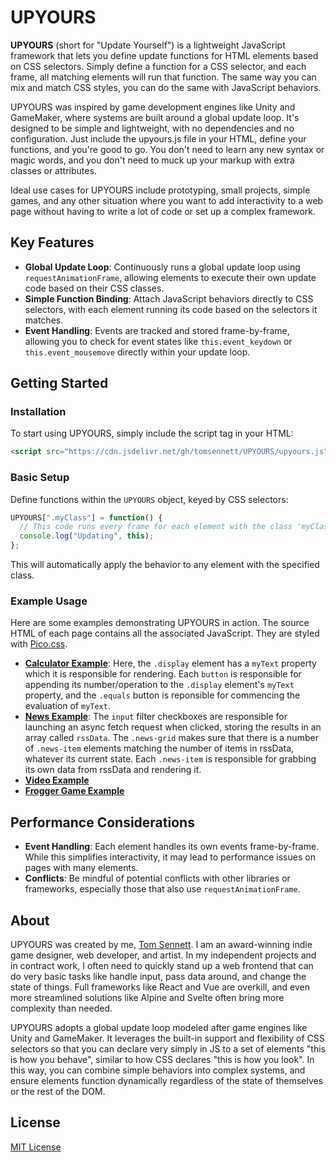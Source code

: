 # UPYOURS

**UPYOURS** (short for "Update Yourself") is a lightweight JavaScript framework that lets you define update functions for HTML elements based on CSS selectors. Simply define a function for a CSS selector, and each frame, all matching elements will run that function. The same way you can mix and match CSS styles, you can do the same with JavaScript behaviors.

UPYOURS was inspired by game development engines like Unity and GameMaker, where systems are built around a global update loop. It's designed to be simple and lightweight, with no dependencies and no configuration. Just include the upyours.js file in your HTML, define your functions, and you're good to go. You don't need to learn any new syntax or magic words, and you don't need to muck up your markup with extra classes or attributes.

Ideal use cases for UPYOURS include prototyping, small projects, simple games, and any other situation where you want to add interactivity to a web page without having to write a lot of code or set up a complex framework.

## Key Features

- **Global Update Loop**: Continuously runs a global update loop using `requestAnimationFrame`, allowing elements to execute their own update code based on their CSS classes.
- **Simple Function Binding**: Attach JavaScript behaviors directly to CSS selectors, with each element running its code based on the selectors it matches.
- **Event Handling**: Events are tracked and stored frame-by-frame, allowing you to check for event states like `this.event_keydown` or `this.event_mousemove` directly within your update loop.

## Getting Started

### Installation

To start using UPYOURS, simply include the script tag in your HTML:

```html
<script src="https://cdn.jsdelivr.net/gh/tomsennett/UPYOURS/upyours.js"></script>
```
### Basic Setup

Define functions within the `UPYOURS` object, keyed by CSS selectors:

```javascript
UPYOURS[".myClass"] = function() {
  // This code runs every frame for each element with the class 'myClass'
  console.log("Updating", this);
};
```

This will automatically apply the behavior to any element with the specified class.

### Example Usage

Here are some examples demonstrating UPYOURS in action. The source HTML of each page contains all the associated JavaScript. They are styled with [Pico.css](https://picocss.com/).

- **[Calculator Example](https://tomsennett.github.io/UPYOURS/examples/calculator.html)**: Here, the ```.display``` element has a ```myText``` property which it is responsible for rendering. Each ```button``` is responsible for appending its number/operation to the ```.display``` element's ```myText``` property, and the ```.equals``` button is reponsible for commencing the evaluation of ```myText```.
- **[News Example](https://tomsennett.github.io/UPYOURS/examples/news.html)**: The ```input``` filter checkboxes are responsible for launching an async fetch request when clicked, storing the results in an array called ```rssData```. The ```.news-grid``` makes sure that there is a number of ```.news-item``` elements matching the number of items in rssData, whatever its current state. Each ```.news-item``` is responsible for grabbing its own data from rssData and rendering it. 
- **[Video Example](https://tomsennett.github.io/UPYOURS/examples/video.html)**
- **[Frogger Game Example](https://tomsennett.github.io/UPYOURS/examples/frogger.html)**

## Performance Considerations

- **Event Handling**: Each element handles its own events frame-by-frame. While this simplifies interactivity, it may lead to performance issues on pages with many elements.
- **Conflicts**: Be mindful of potential conflicts with other libraries or frameworks, especially those that also use `requestAnimationFrame`.

## About
UPYOURS was created by me, [Tom Sennett](https://wherecouldtom.be). I am an award-winning indie game designer, web developer, and artist. In my independent projects and in contract work, I often need to quickly stand up a web frontend that can do very basic tasks like handle input, pass data around, and change the state of things. Full frameworks like React and Vue are overkill, and even more streamlined solutions like Alpine and Svelte often bring more complexity than needed.

UPYOURS adopts a global update loop modeled after game engines like Unity and GameMaker. It leverages the built-in support and flexibility of CSS selectors so that you can declare very simply in JS to a set of elements "this is how you behave", similar to how CSS declares "this is how you look". In this way, you can combine simple behaviors into complex systems, and ensure elements function dynamically regardless of the state of themselves or the rest of the DOM.

## License

[MIT License](LICENSE)
